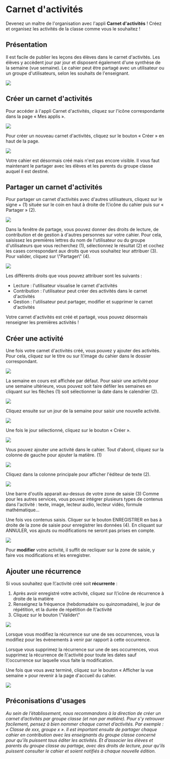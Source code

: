 # Carnet d'activités

Devenez un maître de l'organisation avec l'appli **Carnet d'activités** ! Créez et organisez les activités de la classe comme vous le souhaitez !

## Présentation

Il est facile de publier les leçons des élèves dans le carnet d'activités. Les élèves y accèdent jour par jour et disposent également d'une synthèse de la semaine (vue semaine). Le cahier peut être partagé avec un utilisateur ou un groupe d'utilisateurs, selon les souhaits de l'enseignant.

![](<.gitbook/assets/homework-image1.png>)

## Créer un carnet d'activités

Pour accéder à l'appli Carnet d'activités, cliquez sur l'icône correspondante dans la page « Mes applis ».

![](<.gitbook/assets/homework-image2.png>)

Pour créer un nouveau carnet d'activités, cliquez sur le bouton « Créer » en haut de la page.

![](<.gitbook/assets/homework-image3.png>)

Votre cahier est désormais créé mais n'est pas encore visible. Il vous faut maintenant le partager avec les élèves et les parents du groupe classe auquel il est destiné.

## Partager un carnet d'activités

Pour partager un carnet d'activités avec d'autres utilisateurs, cliquez sur le signe + (1) située sur le coin en haut à droite de l\\'icône du cahier puis sur « Partager » (2).

![](<.gitbook/assets/homework-image4.png>)

Dans la fenêtre de partage, vous pouvez donner des droits de lecture, de contribution et de gestion à d'autres personnes sur votre cahier. Pour cela, saisissez les premières lettres du nom de l'utilisateur ou du groupe d'utilisateurs que vous recherchez (1), sélectionnez le résultat (2) et cochez les cases correspondant aux droits que vous souhaitez leur attribuer (3). Pour valider, cliquez sur \\"Partager\\" (4).

![](<.gitbook/assets/homework-image5.png>)

Les différents droits que vous pouvez attribuer sont les suivants :

* Lecture : l'utilisateur visualise le carnet d'activités
* Contribution : l'utilisateur peut créer des activités dans le carnet d'activités
* Gestion : l'utilisateur peut partager, modifier et supprimer le carnet d'activités

Votre carnet d'activités est créé et partagé, vous pouvez désormais renseigner les premières activités !

## Créer une activité

Une fois votre carnet d'activités créé, vous pouvez y ajouter des activités. Pour cela, cliquez sur le titre ou sur l\\'image du cahier dans le dossier correspondant.

![](<.gitbook/assets/homework-image6.png>)

La semaine en cours est affichée par défaut. Pour saisir une activité pour une semaine ultérieure, vous pouvez soit faire défiler les semaines en cliquant sur les flèches (1) soit sélectionner la date dans le calendrier (2).

![](<.gitbook/assets/homework-image7.png>)

Cliquez ensuite sur un jour de la semaine pour saisir une nouvelle activité.

![](<.gitbook/assets/homework-image8.png>)

Une fois le jour sélectionné, cliquez sur le bouton « Créer ».

![](<.gitbook/assets/homework-image9.png>)

Vous pouvez ajouter une activité dans le cahier. Tout d'abord, cliquez sur la colonne de gauche pour ajouter la matière. (1)

![](<.gitbook/assets/homework-image10.png>)

Cliquez dans la colonne principale pour afficher l'éditeur de texte (2).

![](<.gitbook/assets/homework-image11.png>)

Une barre d'outils apparait au-dessus de votre zone de saisie (3) Comme pour les autres services, vous pouvez intégrer plusieurs types de contenus dans l'activité : texte, image, lecteur audio, lecteur vidéo, formule mathématique...

Une fois vos contenus saisis. Cliquer sur le bouton ENREGISTRER en bas à droite de la zone de saisie pour enregistrer les données (4). En cliquant sur ANNULER, vos ajouts ou modifications ne seront pas prises en compte.

![](<.gitbook/assets/homework-image12.png>)

Pour **modifier** votre activité, il suffit de recliquer sur la zone de saisie, y faire vos modifications et les enregistrer.

## Ajouter une récurrence

Si vous souhaitez que l\\'activité créé soit **récurrente** :

1. Après avoir enregistré votre activité, cliquez sur l\\'icône de récurrence à droite de la matière
2. Renseignez la fréquence (hebdomadaire ou quinzomadaire), le jour de répétition, et la durée de répétition de l\\'activité
3. Cliquez sur le bouton \\"Valider\\"

![](<.gitbook/assets/homework-image13.png>)

Lorsque vous modifiez la récurrence sur une de ses occurrences, vous la modifiez pour les évènements à venir par rapport à cette occurrence.

Lorsque vous supprimez la récurrence sur une de ses occurrences, vous supprimez la récurrence de l\\'activité pour toute les dates sauf l\\'occurrence sur laquelle vous faite la modification.

Une fois que vous avez terminé, cliquez sur le bouton « Afficher la vue semaine » pour revenir à la page d'accueil du cahier.

![](<.gitbook/assets/homework-image14.png>)

## Préconisations d'usages

_Au sein de l’établissement, nous recommandons à la direction de créer un carnet d’activités par groupe classe (et non par matière). Pour s’y retrouver facilement, pensez à bien nommer chaque carnet d’activités. Par exemple : « Classe de xxx, groupe x ». Il est important ensuite de partager chaque cahier en contribution avec les enseignants du groupe classe concerné pour qu’ils puissent tous éditer les activités. Et d’associer les élèves et parents du groupe classe au partage, avec des droits de lecture, pour qu’ils puissent consulter le cahier et soient notifiés à chaque nouvelle édition._
